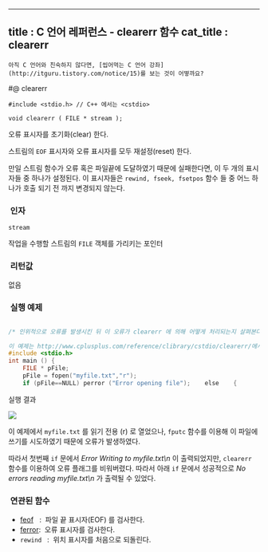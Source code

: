 ----------------
title : C 언어 레퍼런스 - clearerr 함수
cat_title :  clearerr
--------------



```warning
아직 C 언어와 친숙하지 않다면, [씹어먹는 C 언어 강좌](http://itguru.tistory.com/notice/15)를 보는 것이 어떻까요?

```

#@ clearerr

```info
#include <stdio.h> // C++ 에서는 <cstdio>

void clearerr ( FILE * stream );
```


오류 표시자를 초기화(clear) 한다.

스트림의 `EOF` 표시자와 오류 표시자를 모두 재설정(reset) 한다.

만일 스트림 함수가 오류 혹은 파일끝에 도달하였기 때문에 실패한다면, 이 두 개의 표시자들 중 하나가 설정된다. 이 표시자들은 `rewind, fseek, fsetpos` 함수 들 중 어느 하나가 호출 되기 전 까지 변경되지 않는다.



###  인자

`stream`

작업을 수행할 스트림의 `FILE` 객체를 가리키는 포인터

###  리턴값

없음

###  실행 예제

```cpp

/* 인위적으로 오류를 발생시킨 뒤 이 오류가 clearerr 에 의해 어떻게 처리되는지 살펴본다.

이 예제는 http://www.cplusplus.com/reference/clibrary/cstdio/clearerr/에서 가져왔습니다. */
#include <stdio.h>
int main () {
    FILE * pFile;
    pFile = fopen("myfile.txt","r");
    if (pFile==NULL) perror ("Error opening file");    else    {        fputc ('x',pFile);        if (ferror (pFile))        {            printf ("Error Writing to myfile.txt\n");            clearerr (pFile);        }        fgetc (pFile);        if (!ferror (pFile))            printf ("No errors reading myfile.txt\n");        fclose (pFile);    }    return 0;}
```

실행 결과


![](http://img1.daumcdn.net/thumb/R1920x0/?fname=http%3A%2F%2Fcfile27.uf.tistory.com%2Fimage%2F143FEB114B6AED222A25EB)

이 예제에서 `myfile.txt` 를 읽기 전용 (r) 로 열었으나, `fputc` 함수를 이용해 이 파일에 쓰기를 시도하였기 때문에 오류가 발생하였다.

따라서 첫번째 `if` 문에서 *Error Writing to myfile.txt\n* 이 출력되었지만, `clearerr` 함수를 이용하여 오류 플래그를 비워버렸다. 따라서 아래 `if` 문에서 성공적으로 *No errors reading myfile.txt\n* 가 출력될 수 있었다.


###  연관된 함수

*  [feof](http://itguru.tistory.com/51)   :  파일 끝 표시자(EOF) 를 검사한다.
*  [ferror](http://itguru.tistory.com/52):  오류 표시자를 검사한다.
* `rewind ` :  위치 표시자를 처음으로 되돌린다.